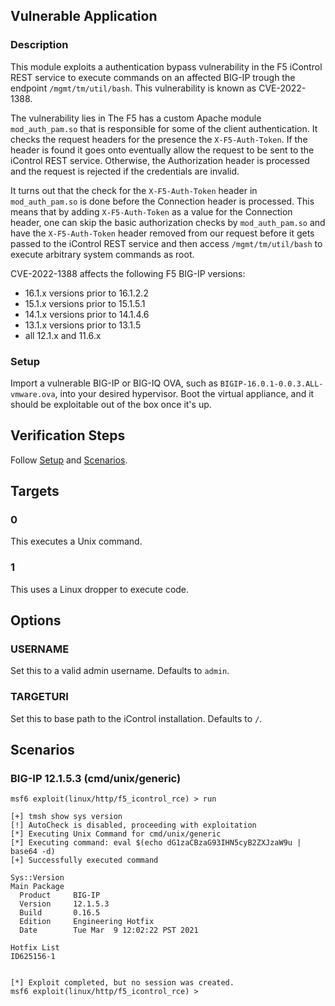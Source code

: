 ## Vulnerable Application

### Description

This module exploits a authentication bypass vulnerability in the
F5 iControl REST service to execute commands on an affected BIG-IP
trough the endpoint `/mgmt/tm/util/bash`.
This vulnerability is known as CVE-2022-1388.

The vulnerability lies in The F5 has a custom Apache module `mod_auth_pam.so`
that is responsible for some of the client authentication. It checks the request
headers for the presence the `X-F5-Auth-Token`. If the header is found it
goes onto eventually allow the request to be sent to the iControl REST service.
Otherwise, the Authorization header is processed and the request is rejected
if the credentials are invalid.

It turns out that the check for the `X-F5-Auth-Token` header in `mod_auth_pam.so`
is done before the Connection header is processed. This means that by adding
`X-F5-Auth-Token` as a value for the Connection header, one can skip the
basic authorization checks by `mod_auth_pam.so` and have the `X-F5-Auth-Token`
header removed from our request before it gets passed to the iControl REST service
and then access `/mgmt/tm/util/bash` to execute arbitrary system commands as root.

CVE-2022-1388 affects the following F5 BIG-IP versions:

* 16.1.x versions prior to 16.1.2.2
* 15.1.x versions prior to 15.1.5.1
* 14.1.x versions prior to 14.1.4.6
* 13.1.x versions prior to 13.1.5
* all 12.1.x and 11.6.x

### Setup

Import a vulnerable BIG-IP or BIG-IQ OVA, such as
`BIGIP-16.0.1-0.0.3.ALL-vmware.ova`, into your desired hypervisor. Boot
the virtual appliance, and it should be exploitable out of the box once
it's up.

## Verification Steps

Follow [Setup](#setup) and [Scenarios](#scenarios).

## Targets

### 0

This executes a Unix command.

### 1

This uses a Linux dropper to execute code.

## Options

### USERNAME

Set this to a valid admin username. Defaults to `admin`.

### TARGETURI

Set this to base path to the iControl installation. Defaults to `/`.

## Scenarios

### BIG-IP 12.1.5.3 (cmd/unix/generic)

```
msf6 exploit(linux/http/f5_icontrol_rce) > run

[+] tmsh show sys version
[!] AutoCheck is disabled, proceeding with exploitation
[*] Executing Unix Command for cmd/unix/generic
[*] Executing command: eval $(echo dG1zaCBzaG93IHN5cyB2ZXJzaW9u | base64 -d)
[+] Successfully executed command

Sys::Version
Main Package
  Product     BIG-IP
  Version     12.1.5.3
  Build       0.16.5
  Edition     Engineering Hotfix
  Date        Tue Mar  9 12:02:22 PST 2021

Hotfix List
ID625156-1


[*] Exploit completed, but no session was created.
msf6 exploit(linux/http/f5_icontrol_rce) > 
```
